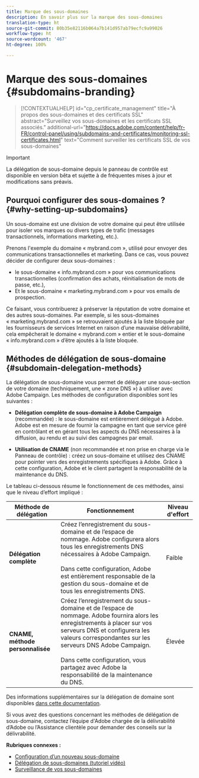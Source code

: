 ```yaml
---
title: Marque des sous-domaines
description: En savoir plus sur la marque des sous-domaines
translation-type: ht
source-git-commit: 80b35e82116b064a7b141d957ab79ecfc9a99026
workflow-type: ht
source-wordcount: '467'
ht-degree: 100%

---
```



# Marque des sous-domaines {#subdomains-branding}

>[!CONTEXTUALHELP]
>id="cp_certificate_management"
>title="À propos des sous-domaines et des certificats SSL"
>abstract="Surveillez vos sous-domaines et les certificats SSL associés."
>additional-url="https://docs.adobe.com/content/help/fr-FR/control-panel/using/subdomains-and-certificates/monitoring-ssl-certificates.html" text="Comment surveiller les certificats SSL de vos sous-domaines"

>[!IMPORTANT]
>
>La délégation de sous-domaine depuis le panneau de contrôle est disponible en version bêta et sujette à de fréquentes mises à jour et modifications sans préavis.

## Pourquoi configurer des sous-domaines ? {#why-setting-up-subdomains}

Un sous-domaine est une division de votre domaine qui peut être utilisée pour isoler vos marques ou divers types de trafic (messages transactionnels, informations marketing, etc.).

Prenons l&#39;exemple du domaine « mybrand.com », utilisé pour envoyer des communications transactionnelles et marketing. Dans ce cas, vous pouvez décider de configurer deux sous-domaines :

* le sous-domaine « info.mybrand.com » pour vos communications transactionnelles (confirmation des achats, réinitialisation de mots de passe, etc.),
* Et le sous-domaine « marketing.mybrand.com » pour vos emails de prospection.

Ce faisant, vous contribuerez à préserver la réputation de votre domaine et des autres sous-domaines. Par exemple, si les sous-domaines « marketing.mybrand.com » se retrouvaient ajoutés à la liste bloquée par les fournisseurs de services Internet en raison d’une mauvaise délivrabilité, cela empêcherait le domaine « mybrand.com » entier et le sous-domaine « info.mybrand.com » d’être ajoutés à la liste bloquée.

## Méthodes de délégation de sous-domaine {#subdomain-delegation-methods}

La délégation de sous-domaine vous permet de déléguer une sous-section de votre domaine (techniquement, une « zone DNS ») à utiliser avec Adobe Campaign. Les méthodes de configuration disponibles sont les suivantes :

* **Délégation complète de sous-domaine à Adobe Campaign** (recommandée) : le sous-domaine est entièrement délégué à Adobe. Adobe est en mesure de fournir la campagne en tant que service géré en contrôlant et en gérant tous les aspects du DNS nécessaires à la diffusion, au rendu et au suivi des campagnes par email.

* **Utilisation de CNAME** (non recommandée et non prise en charge via le Panneau de contrôle) : créez un sous-domaine et utilisez des CNAME pour pointer vers des enregistrements spécifiques à Adobe. Grâce à cette configuration, Adobe et le client partagent la responsabilité de la maintenance du DNS.

Le tableau ci-dessous résume le fonctionnement de ces méthodes, ainsi que le niveau d’effort impliqué :

| Méthode de délégation | Fonctionnement | Niveau d&#39;effort |
|---|---|---|
| **Délégation complète** | Créez l’enregistrement du sous-domaine et de l’espace de nommage. Adobe configurera alors tous les enregistrements DNS nécessaires à Adobe Campaign.<br/><br/>Dans cette configuration, Adobe est entièrement responsable de la gestion du sous-domaine et de tous les enregistrements DNS. | Faible |
| **CNAME, méthode personnalisée** | Créez l’enregistrement du sous-domaine et de l’espace de nommage. Adobe fournira alors les enregistrements à placer sur vos serveurs DNS et configurera les valeurs correspondantes sur les serveurs DNS Adobe Campaign.<br/><br/>Dans cette configuration, vous partagez avec Adobe la responsabilité de la maintenance du DNS. | Élevée |

Des informations supplémentaires sur la délégation de domaine sont disponibles [dans cette documentation](https://helpx.adobe.com/fr/campaign/kb/domain-name-delegation.html).

Si vous avez des questions concernant les méthodes de délégation de sous-domaine, contactez l’équipe d&#39;Adobe chargée de la délivrabilité d’Adobe ou l’Assistance clientèle pour demander des conseils sur la délivrabilité.

**Rubriques connexes :**

* [Configuration d’un nouveau sous-domaine](../../subdomains-certificates/using/setting-up-new-subdomain.md)
* [Délégation de sous-domaines (tutoriel vidéo)](https://docs.adobe.com/content/help/en/campaign-learn/campaign-standard-tutorials/administrating/control-panel/subdomain-delegation.html)
* [Surveillance de vos sous-domaines](../../subdomains-certificates/using/monitoring-subdomains.md)
